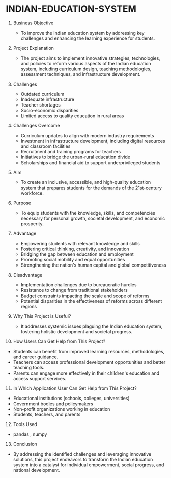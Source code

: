 # INDIAN-EDUCATION-SYSTEM

1. Business Objective
   - To improve the Indian education system by addressing key challenges and enhancing the learning experience for students.

2. Project Explanation
   - The project aims to implement innovative strategies, technologies, and policies to reform various aspects of the Indian education system, including curriculum design, teaching methodologies, assessment techniques, and infrastructure development.

3. Challenges
   - Outdated curriculum
   - Inadequate infrastructure
   - Teacher shortages
   - Socio-economic disparities
   - Limited access to quality education in rural areas

4. Challenges Overcome
   - Curriculum updates to align with modern industry requirements
   - Investment in infrastructure development, including digital resources and classroom facilities
   - Recruitment and training programs for teachers
   - Initiatives to bridge the urban-rural education divide
   - Scholarships and financial aid to support underprivileged students

5. Aim
   - To create an inclusive, accessible, and high-quality education system that prepares students for the demands of the 21st-century workforce.

6. Purpose
   - To equip students with the knowledge, skills, and competencies necessary for personal growth, societal development, and economic prosperity.

7. Advantage
   - Empowering students with relevant knowledge and skills
   - Fostering critical thinking, creativity, and innovation
   - Bridging the gap between education and employment
   - Promoting social mobility and equal opportunities
   - Strengthening the nation's human capital and global competitiveness

8. Disadvantage
   - Implementation challenges due to bureaucratic hurdles
   - Resistance to change from traditional stakeholders
   - Budget constraints impacting the scale and scope of reforms
   - Potential disparities in the effectiveness of reforms across different regions

9. Why This Project is Useful?
   - It addresses systemic issues plaguing the Indian education system, fostering holistic development and societal progress.

10. How Users Can Get Help from This Project?
   - Students can benefit from improved learning resources, methodologies, and career guidance.
   - Teachers can access professional development opportunities and better teaching tools.
   - Parents can engage more effectively in their children's education and access support services.

11. In Which Application User Can Get Help from This Project?
   - Educational institutions (schools, colleges, universities)
   - Government bodies and policymakers
   - Non-profit organizations working in education
   - Students, teachers, and parents

12. Tools Used
   - pandas , numpy
13. Conclusion
   - By addressing the identified challenges and leveraging innovative solutions, this project endeavors to transform the Indian education system into a catalyst for individual empowerment, social progress, and national development.
